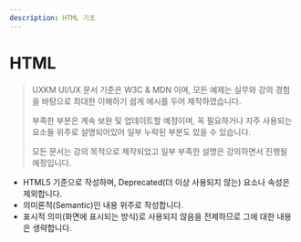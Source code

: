 ```yaml
---
description: HTML 기초
---
```


# HTML

> UXKM UI/UX 문서 기준은 W3C & MDN 이며, 모든 예제는 실무와 강의 경험을 바탕으로 최대한 이해하기 쉽게 예시를 두어 제작하였습니다.
>
> 부족한 부분은 계속 보완 및 업데이트할 예정이며, 꼭 필요하거나 자주 사용되는 요소들 위주로 설명되어있어 일부 누락된 부분도 있을 수 있습니다.
>
> 모든 문서는 강의 목적으로 제작되었고 일부 부족한 설명은 강의하면서 진행될 예정입니다.

* HTML5 기준으로 작성하며, Deprecated\(더 이상 사용되지 않는\) 요소나 속성은 제외합니다.
* 의미론적\(Semantic\)인 내용 위주로 작성합니다.
* 표시적 의미\(화면에 표시되는 방식\)로 사용되지 않음을 전제하므로 그에 대한 내용은 생략합니다.

